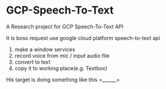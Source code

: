 # GCP-Speech-To-Text
A Research project for GCP Speech-To-Text API

It is boss request
use google cloud platform speech-to-text api

1. make a window services
2. record voice from mic / input audio file
3. convert to text
4. copy it to working place(e.g. Textbox)

His target is doing something like this =______=
